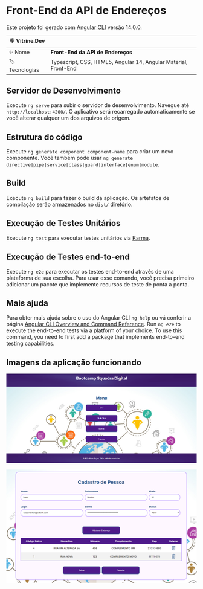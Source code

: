# Front-End da API de Endereços

Este projeto foi gerado com [Angular CLI](https://github.com/angular/angular-cli) versão 14.0.0.

| :placard: Vitrine.Dev |     |
| -------------  | --- |
| :sparkles: Nome        | **Front-End da API de Endereços**
| :label: Tecnologias | Typescript, CSS, HTML5, Angular 14, Angular Material, Front-End

## Servidor de Desenvolvimento

Execute `ng serve` para subir o servidor de desenvolvimento. Navegue até `http://localhost:4200/`. O aplicativo será recarregado automaticamente se você alterar qualquer um dos arquivos de origem.

## Estrutura do código

Execute `ng generate component component-name` para criar um novo componente. Você também pode usar `ng generate directive|pipe|service|class|guard|interface|enum|module`.

## Build

Execute `ng build` para fazer o build da aplicação. Os artefatos de compilação serão armazenados no `dist/` diretório.

## Execução de Testes Unitários

Execute `ng test` para executar testes unitários via [Karma](https://karma-runner.github.io).

## Execução de Testes end-to-end

Execute `ng e2e` para executar os testes end-to-end através de uma plataforma de sua escolha. Para usar esse comando, você precisa primeiro adicionar um pacote que implemente recursos de teste de ponta a ponta.

## Mais ajuda

Para obter mais ajuda sobre o uso do Angular CLI `ng help` ou vá conferir a página [Angular CLI Overview and Command Reference](https://angular.io/cli).
Run `ng e2e` to execute the end-to-end tests via a platform of your choice. To use this command, you need to first add a package that implements end-to-end testing capabilities.

## Imagens da aplicação funcionando

![alt text](https://github.com/alissonjaques/imagens-aplicacoes/blob/main/api-enderecos/home-frontend.PNG#vitrinedev)

![alt text](https://github.com/alissonjaques/imagens-aplicacoes/blob/main/api-enderecos/cadastro-pessoa.PNG#vitrinedev)

##
